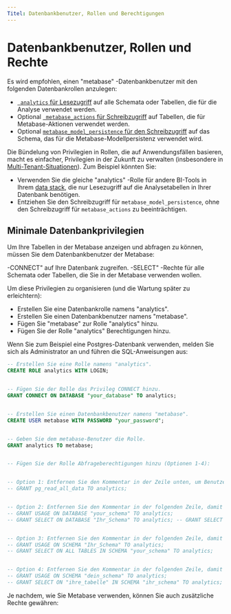 ```yaml
---
Titel: Datenbankbenutzer, Rollen und Berechtigungen
---
```



# Datenbankbenutzer, Rollen und Rechte


Es wird empfohlen, einen "metabase" -Datenbankbenutzer mit den folgenden Datenbankrollen anzulegen:


- [` analytics` für Lesezugriff](#minimum-database-privileges) auf alle Schemata oder Tabellen, die für die Analyse verwendet werden.
- Optional [` metabase_actions` für Schreibzugriff](#privileges-to-enable-actions) auf Tabellen, die für Metabase-Aktionen verwendet werden.
- Optional [`metabase_model_persistence` für den Schreibzugriff](#privileges-to-enable-model-persistence) auf das Schema, das für die Metabase-Modellpersistenz verwendet wird.


Die Bündelung von Privilegien in Rollen, die auf Anwendungsfällen basieren, macht es einfacher, Privilegien in der Zukunft zu verwalten (insbesondere in [Multi-Tenant-Situationen](#multi-tenant-permissions)). Zum Beispiel könnten Sie:


- Verwenden Sie die gleiche "analytics" -Rolle für andere BI-Tools in Ihrem [data stack](https://www.metabase.com/learn/grow-your-data-skills/data-fundamentals/data-landscape), die nur Lesezugriff auf die Analysetabellen in Ihrer Datenbank benötigen.
- Entziehen Sie den Schreibzugriff für `metabase_model_persistence`, ohne den Schreibzugriff für `metabase_actions` zu beeinträchtigen.


## Minimale Datenbankprivilegien


Um Ihre Tabellen in der Metabase anzeigen und abfragen zu können, müssen Sie dem Datenbankbenutzer der Metabase:


-CONNECT" auf Ihre Datenbank zugreifen.
-SELECT" -Rechte für alle Schemata oder Tabellen, die Sie in der Metabase verwenden wollen.


Um diese Privilegien zu organisieren (und die Wartung später zu erleichtern):


- Erstellen Sie eine Datenbankrolle namens "analytics".
- Erstellen Sie einen Datenbankbenutzer namens "metabase".
- Fügen Sie "metabase" zur Rolle "analytics" hinzu.
- Fügen Sie der Rolle "analytics" Berechtigungen hinzu.


Wenn Sie zum Beispiel eine Postgres-Datenbank verwenden, melden Sie sich als Administrator an und führen die SQL-Anweisungen aus:


```sql
-- Erstellen Sie eine Rolle namens "analytics".
CREATE ROLE analytics WITH LOGIN;


-- Fügen Sie der Rolle das Privileg CONNECT hinzu.
GRANT CONNECT ON DATABASE "your_database" TO analytics;


-- Erstellen Sie einen Datenbankbenutzer namens "metabase".
CREATE USER metabase WITH PASSWORD "your_password";


-- Geben Sie dem metabase-Benutzer die Rolle.
GRANT analytics TO metabase;


-- Fügen Sie der Rolle Abfrageberechtigungen hinzu (Optionen 1-4):


-- Option 1: Entfernen Sie den Kommentar in der Zeile unten, um Benutzern mit der Rolle analytics die Abfrage ALLER DATEN zu ermöglichen (In Postgres 14 oder höher. Siehe [Predefined Roles](https://www.postgresql.org/docs/current/predefined-roles.html#PREDEFINED-ROLES)).
-- GRANT pg_read_all_data TO analytics;


-- Option 2: Entfernen Sie den Kommentar in der folgenden Zeile, damit Benutzer mit der Rolle analytics alle Daten in der DATENBANK abfragen können.
-- GRANT USAGE ON DATABASE "your_schema" TO analytics;
-- GRANT SELECT ON DATABASE "Ihr_Schema" TO analytics; -- GRANT SELECT ON DATABASE "Ihr_Schema" TO analytics;


-- Option 3: Entfernen Sie den Kommentar in der folgenden Zeile, damit Benutzer mit der Rolle analytics alles in einem bestimmten SCHEMA abfragen können.
-- GRANT USAGE ON SCHEMA "Ihr_Schema" TO analytics;
-- GRANT SELECT ON ALL TABLES IN SCHEMA "your_schema" TO analytics;


-- Option 4: Entfernen Sie den Kommentar in der folgenden Zeile, damit Benutzer mit der Rolle analytics alles in einer bestimmten TABELLE abfragen können.
-- GRANT USAGE ON SCHEMA "dein_schema" TO analytics;
-- GRANT SELECT ON "ihre_tabelle" IN SCHEMA "ihr_schema" TO analytics;
```


Je nachdem, wie Sie Metabase verwenden, können Sie auch zusätzliche Rechte gewähren:
